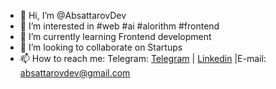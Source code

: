 - 👋 Hi, I’m @AbsattarovDev
- 👀 I’m interested in #web #ai #alorithm #frontend  
- 🌱 I’m currently learning Frontend development
- 💞️ I’m looking to collaborate on Startups
- 📫 How to reach me: Telegram: [Telegram](https://www.t.me/absattarovdev/) | [Linkedin](https://www.linkedin.com/in/absattarovdev/) |E-mail: absattarovdev@gmail.com

<!---
AbsattarovDev/AbsattarovDev is a ✨ special ✨ repository because its `README.md` (this file) appears on your GitHub profile.
You can click the Preview link to take a look at your changes.
--->

